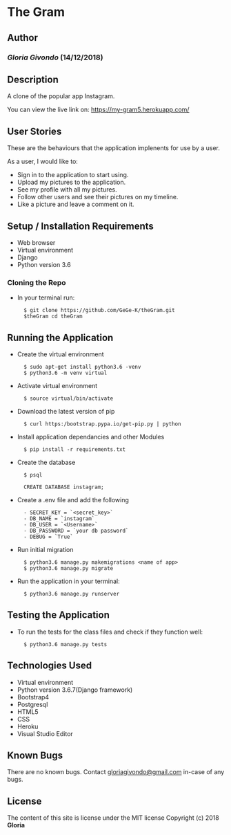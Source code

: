 # The Gram

## Author
### *Gloria Givondo* (14/12/2018)

## Description 

A clone of the popular app Instagram.

You can view the live link on: https://my-gram5.herokuapp.com/

## User Stories
These are the behaviours that the application implenents for use by a user.

As a user, I would like to: 
* Sign in to the application to start using.
* Upload my pictures to the application.
* See my profile with all my pictures.
* Follow other users and see their pictures on my timeline.
* Like a picture and leave a comment on it.

## Setup / Installation Requirements
* Web browser
* Virtual environment
* Django
* Python version 3.6


### Cloning the Repo
* In your terminal run:

        $ git clone https://github.com/GeGe-K/theGram.git
        $theGram cd theGram

## Running the Application 
* Create the virtual environment

        $ sudo apt-get install python3.6 -venv 
        $ python3.6 -m venv virtual

* Activate virtual environment

        $ source virtual/bin/activate

* Download the latest version of pip

        $ curl https:/bootstrap.pypa.io/get-pip.py | python

* Install application dependancies and other Modules

        $ pip install -r requirements.txt

* Create the database

        $ psql
        
        CREATE DATABASE instagram;

* Create a .env file and add the following

        - SECRET_KEY = `<secret_key>`
        - DB_NAME = `instagram`
        - DB_USER = `<Username>`
        - DB_PASSWORD = `your db password`
        - DEBUG = `True`


* Run initial migration

        $ python3.6 manage.py makemigrations <name of app>
        $ python3.6 manage.py migrate

* Run the application in your terminal:

        $ python3.6 manage.py runserver

## Testing the Application 
* To run the tests for the class files and check if they function well:

        $ python3.6 manage.py tests

## Technologies Used
* Virtual environment
* Python version 3.6.7(Django framework)
* Bootstrap4
* Postgresql
* HTML5
* CSS
* Heroku
* Visual Studio Editor

## Known Bugs
There are no known bugs. Contact gloriagivondo@gmail.com in-case of any bugs.

## License
The content of this site is license under the MIT license
Copyright (c) 2018 **Gloria**

